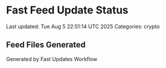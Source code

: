 # Fast Feed Update Status
Last updated: Tue Aug  5 22:51:14 UTC 2025
Categories: crypto

## Feed Files Generated

Generated by Fast Updates Workflow
